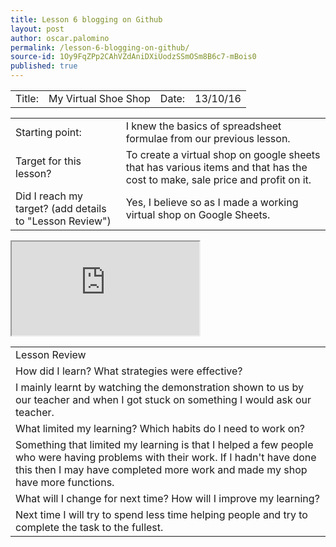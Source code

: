 ```yaml
---
title: Lesson 6 blogging on Github
layout: post
author: oscar.palomino
permalink: /lesson-6-blogging-on-github/
source-id: 1Oy9FqZPp2CAhVZdAniDXiUodzSSmOSm8B6c7-mBois0
published: true
---
```

<table>
  <tr>
    <td>Title:  </td>
    <td>My Virtual Shoe Shop</td>
    <td> Date:  </td>
    <td>13/10/16</td>
  </tr>
</table>


<table>
  <tr>
    <td>Starting point:</td>
    <td>I knew the basics of spreadsheet formulae from our previous lesson.</td>
  </tr>
  <tr>
    <td>Target for this lesson?</td>
    <td>To create a virtual shop on google sheets that has various items and that has the cost to make, sale price and profit on it.</td>
  </tr>
  <tr>
    <td>Did I reach my target? 
(add details to "Lesson Review")</td>
    <td>Yes, I believe so as I made a working virtual shop on Google Sheets.</td>
  </tr>
</table>


<iframe src="https://docs.google.com/a/challoners.org/spreadsheets/d/18WXG0BrfzBeZB7NqHtkQ6OqceTM2GZSjB-dWnN6mDSY/pubhtml?widget=true&amp;headers=false"></iframe>

<table>
  <tr>
    <td>Lesson Review</td>
  </tr>
  <tr>
    <td>How did I learn? What strategies were effective? </td>
  </tr>
  <tr>
    <td>I mainly learnt by watching the demonstration shown to us by our teacher and when I got stuck on something I would ask our teacher.</td>
  </tr>
  <tr>
    <td>What limited my learning? Which habits do I need to work on? </td>
  </tr>
  <tr>
    <td>Something that limited my learning is that I helped a few people who were having problems with their work. If I hadn't have done this then I may have completed more work and made my shop have more functions.</td>
  </tr>
  <tr>
    <td>What will I change for next time? How will I improve my learning?</td>
  </tr>
  <tr>
    <td>Next time I will try to spend less time helping people and try to complete the task to the fullest.</td>
  </tr>
</table>


